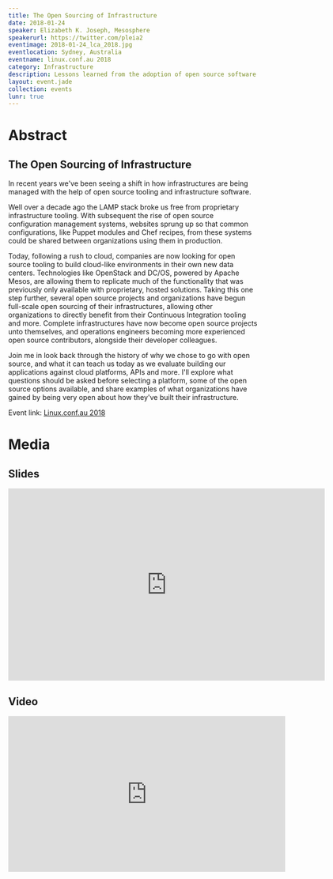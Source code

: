 ```yaml
---
title: The Open Sourcing of Infrastructure
date: 2018-01-24
speaker: Elizabeth K. Joseph, Mesosphere
speakerurl: https://twitter.com/pleia2
eventimage: 2018-01-24_lca_2018.jpg
eventlocation: Sydney, Australia
eventname: linux.conf.au 2018
category: Infrastructure
description: Lessons learned from the adoption of open source software in infrastructure, applied to modern cloud-driven infrastructures which are often proprietary
layout: event.jade
collection: events
lunr: true
---
```


# Abstract

## The Open Sourcing of Infrastructure

In recent years we've been seeing a shift in how infrastructures are being managed with the help of open source tooling and infrastructure software.

Well over a decade ago the LAMP stack broke us free from proprietary infrastructure tooling. With subsequent the rise of open source configuration management systems, websites sprung up so that common configurations, like Puppet modules and Chef recipes, from these systems could be shared between organizations using them in production.

Today, following a rush to cloud, companies are now looking for open source tooling to build cloud-like environments in their own new data centers. Technologies like OpenStack and DC/OS, powered by Apache Mesos, are allowing them to replicate much of the functionality that was previously only available with proprietary, hosted solutions. Taking this one step further, several open source projects and organizations have begun full-scale open sourcing of their infrastructures, allowing other organizations to directly benefit from their Continuous Integration tooling and more. Complete infrastructures have now become open source projects unto themselves, and operations engineers becoming more experienced open source contributors, alongside their developer colleagues.

Join me in look back through the history of why we chose to go with open source, and what it can teach us today as we evaluate building our applications against cloud platforms, APIs and more. I'll explore what questions should be asked before selecting a platform, some of the open source options available, and share examples of what organizations have gained by being very open about how they've built their infrastructure.

Event link: <a href="https://2018.linux.conf.au/">Linux.conf.au 2018</a>

# Media

## Slides

<iframe src="https://docs.google.com/presentation/d/1tXUjI9J3Xxi9UKQ2PVjRYoyxuxko8HE7IqHwYtja9i0/embed?start=false&loop=false&delayms=3000" frameborder="0" width="640" height="389" allowfullscreen="true" mozallowfullscreen="true" webkitallowfullscreen="true"></iframe>

## Video

<iframe width="560" height="315" src="https://www.youtube.com/embed/Ux7DZ38aGIc" frameborder="0" allowfullscreen></iframe>
